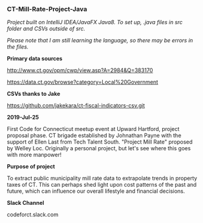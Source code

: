 ### CT-Mill-Rate-Project-Java

*Project built on IntelliJ IDEA/JavaFX Java8. To set up, .java files in src folder and CSVs outside of src.*

*Please note that I am still learning the language, so there may be errors in the files.*

**Primary data sources**

http://www.ct.gov/opm/cwp/view.asp?A=2984&Q=383170

https://data.ct.gov/browse?category=Local%20Government

**CSVs thanks to Jake**

https://github.com/jakekara/ct-fiscal-indicators-csv.git

<b>2019-Jul-25</b>

First Code for Connecticut meetup event at Upward Hartford, project proposal phase. CT brigade established by Johnathan Payne with the support of Ellen Last from Tech Talent South. "Project Mill Rate" proposed by Welley Loc. Originally a personal project, but let's see where this goes with more manpower!

**Purpose of project**

To extract public municipality mill rate data to extrapolate trends in property taxes of CT. This can perhaps shed light upon cost patterns of the past and future, which can influence our overall lifestyle and financial decisions.

**Slack Channel**

codeforct.slack.com

